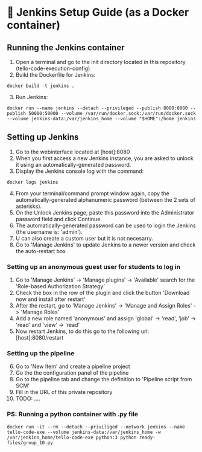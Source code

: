 # :floppy_disk: Jenkins Setup Guide (as a Docker container)

## Running the Jenkins container

1. Open a terminal and go to the init directory located in this repository (tello-code-execution-config)
2. Build the Dockerfile for Jenkins:
```
docker build -t jenkins .
```
3. Run Jenkins:
```
docker run --name jenkins --detach --privileged --publish 8080:8080 --publish 50000:50000 --volume /var/run/docker.sock:/var/run/docker.sock --volume jenkins-data:/var/jenkins_home --volume "$HOME":/home jenkins
```

## Setting up Jenkins

1. Go to the webinterface located at [host]:8080
2. When you first access a new Jenkins instance, you are asked to unlock it using an automatically-generated password.
3. Display the Jenkins console log with the command:
```
docker logs jenkins
```
4. From your terminal/command prompt window again, copy the automatically-generated alphanumeric password (between the 2 sets of asterisks).
5. On the Unlock Jenkins page, paste this password into the Administrator password field and click Continue.
6. The automatically-generated password can be used to login the Jenkins (the username is: 'admin').
7. U can also create a custom user but it is not necesarry.
8. Go to 'Manage Jenkins' to update Jenkins to a newer version and check the auto-restart box

### Setting up an anonymous guest user for students to log in

1. Go to 'Manage Jenkins' -> 'Manage plugins' -> 'Available' search for the 'Role-based Authorization Strategy'
2. Check the box in the row of the plugin and click the button 'Download now and install after restart'
3. After the restart, go to 'Manage Jenkins' -> 'Manage and Assign Roles' -> 'Manage Roles'
4. Add a new role named 'anonymous' and assign 'global' -> 'read', 'job' -> 'read' and 'view' -> 'read'
5. Now restart Jenkins, to do this go to the following url: [host]:8080/restart

### Setting up the pipeline

6. Go to 'New Item' and create a pipeline project
7. Go the the configuration panel of the pipeline
8. Go to the pipeline tab and change the definition to 'Pipeline script from SCM'
9. Fill in the URL of this private repository
10. TODO: ....

### PS: Running a python container with .py file
```
docker run -it --rm --detach --priviliged --network jenkins --name tello-code-exe --volume jenkins-data:/var/jenkins_home -w /var/jenkins_home/tello-code-exe python:3 python ready-files/group_10.py
```
